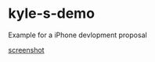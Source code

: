kyle-s-demo
===========

Example for a iPhone devlopment proposal

[screenshot](https://github.com/kylelk/kyle-s-demo/raw/iOS%20Simulator%20Screen%20shot%20Jan%205,%202014,%206.46.14%20PM.png)
